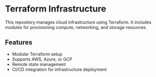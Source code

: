 # Terraform Infrastructure

This repository manages cloud infrastructure using Terraform. It includes modules for provisioning compute, networking, and storage resources.

## Features
- Modular Terraform setup
- Supports AWS, Azure, or GCP
- Remote state management
- CI/CD integration for infrastructure deployment
